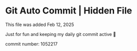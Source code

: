 # Git Auto Commit | Hidden File

This file was added Feb 12, 2025

Just for fun and keeping my daily git commit active 🤪

commit number: 1052217
